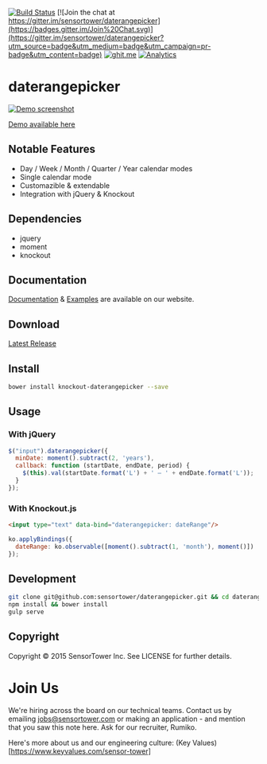 [![Build Status](https://travis-ci.org/sensortower/daterangepicker.svg?branch=master)](https://travis-ci.org/sensortower/daterangepicker)
[![Join the chat at https://gitter.im/sensortower/daterangepicker](https://badges.gitter.im/Join%20Chat.svg)](https://gitter.im/sensortower/daterangepicker?utm_source=badge&utm_medium=badge&utm_campaign=pr-badge&utm_content=badge)
[![ghit.me](https://ghit.me/badge.svg?repo=sensortower/daterangepicker)](https://ghit.me/repo/sensortower/daterangepicker)
[![Analytics](https://ga-beacon.appspot.com/UA-71619034-2/daterangepicker/README?flat)](https://github.com/igrigorik/ga-beacon)

# daterangepicker

[![Demo screenshot](https://sensortower.github.io/daterangepicker/images/demo.gif)](https://sensortower.github.io/daterangepicker/)

[Demo available here](https://sensortower.github.io/daterangepicker/)

## Notable Features

* Day / Week / Month / Quarter / Year calendar modes
* Single calendar mode
* Customazible & extendable
* Integration with jQuery & Knockout

## Dependencies

* jquery
* moment
* knockout

## Documentation

[Documentation](https://sensortower.github.io/daterangepicker/docs) & [Examples](https://sensortower.github.io/daterangepicker/examples) are available on our website.

## Download

[Latest Release](https://github.com/sensortower/daterangepicker/releases)

## Install

```bash
bower install knockout-daterangepicker --save
```

## Usage

### With jQuery
```javascript
$("input").daterangepicker({
  minDate: moment().subtract(2, 'years'),
  callback: function (startDate, endDate, period) {
    $(this).val(startDate.format('L') + ' – ' + endDate.format('L'));
  }
});
```

### With Knockout.js
```html
<input type="text" data-bind="daterangepicker: dateRange"/>
```

```javascript
ko.applyBindings({
  dateRange: ko.observable([moment().subtract(1, 'month'), moment()])
});
```


## Development

```bash
git clone git@github.com:sensortower/daterangepicker.git && cd daterangepicker
npm install && bower install
gulp serve
```


## Copyright

Copyright © 2015 SensorTower Inc. See LICENSE for further details.


# Join Us

We're hiring across the board on our technical teams. Contact us by emailing jobs@sensortower.com or making an application - and mention that you saw this note here. Ask for our recruiter, Rumiko.

Here's more about us and our engineering culture: (Key Values)[https://www.keyvalues.com/sensor-tower]
